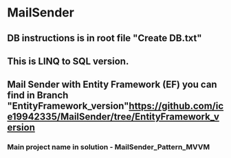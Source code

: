 # MailSender

## DB instructions is in root file "Create DB.txt"
## This is LINQ to SQL version.

## Mail Sender with Entity Framework (EF) you can find in Branch "EntityFramework_version"https://github.com/ice19942335/MailSender/tree/EntityFramework_version

### Main project name in solution - MailSender_Pattern_MVVM
